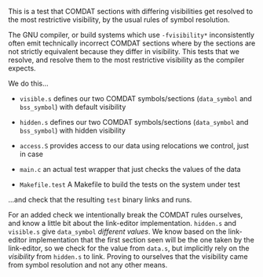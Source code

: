 This is a test that COMDAT sections with differing visibilities get resolved
to the most restrictive visibility, by the usual rules of symbol
resolution.

The GNU compiler, or build systems which use `-fvisibility*` inconsistently
often emit technically incorrect COMDAT sections where by the sections are not
strictly equivalent because they differ in visibility.  This tests that we
resolve, and resolve them to the most restrictive visibility as the compiler
expects.

We do this...

- `visible.s`
	defines our two COMDAT symbols/sections (`data_symbol` and `bss_symbol`)
	with default visibility

- `hidden.s`
	defines our two COMDAT symbols/sections (`data_symbol` and
	`bss_symbol`) with hidden visibility

- `access.S`
	provides access to our data using relocations we control,
	just in case

- `main.c`
	an actual test wrapper that just checks the values of the
	data

- `Makefile.test`
	A Makefile to build the tests on the system under test

...and check that the resulting `test` binary links and runs.

For an added check we intentionally break the COMDAT rules ourselves, and know
a little bit about the link-editor implementation.  `hidden.s` and `visible.s`
give `data_symbol` _different values_.  We know based on the link-editor
implementation that the first section seen will be the one taken by the
link-editor, so we check for the value from `data.s`, but implicitly rely on the
_visibility_ from `hidden.s` to link.  Proving to ourselves that the visibility
came from symbol resolution and not any other means.
